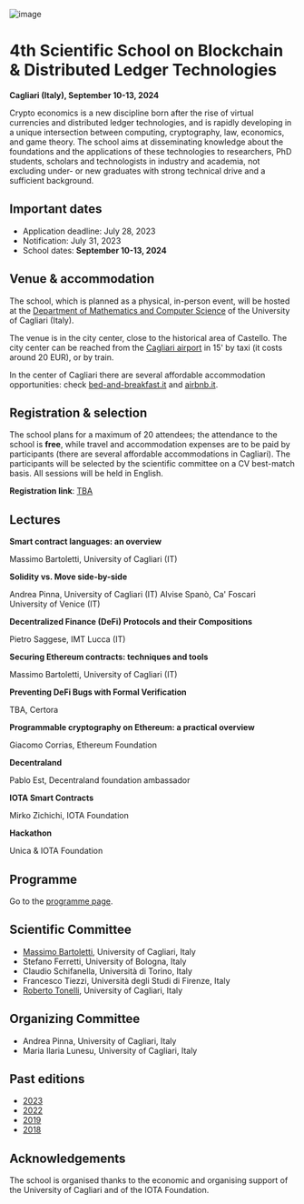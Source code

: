 ![image](4th-dlt-school-logo.jpg)

# 4th Scientific School on Blockchain & Distributed Ledger Technologies

**Cagliari (Italy), September 10-13, 2024**

Crypto economics is a new discipline born after the rise of virtual currencies and distributed ledger technologies, and is rapidly developing in a unique intersection between computing, cryptography,  law,
economics, and game theory. The school aims at disseminating  knowledge about the foundations and the applications of these technologies to researchers, PhD students, scholars and technologists in industry and academia, not excluding under- or new graduates with strong technical drive and a sufficient background.


## Important dates

- Application deadline: July 28, 2023
- Notification: July 31, 2023
- School dates: **September 10-13, 2024**


## Venue & accommodation

The school, which is planned as a physical, in-person event, will be hosted at the [Department of Mathematics and Computer Science](https://goo.gl/maps/jjzgXGtSLtVBSrDu9) of the University of Cagliari (Italy).

The venue is in the city center, close to the historical area of Castello. 
The city center can be reached from the [Cagliari airport](http://www.sogaer.it/it) in 15' by taxi (it costs around 20 EUR), or by train.

In the center of Cagliari there are several affordable accommodation opportunities: check [bed-and-breakfast.it](https://www.bed-and-breakfast.it/lista_strutture_ur.cfm?locale=it&zona=Castello&citta=Cagliari&idregione=14) and
[airbnb.it](https://www.airbnb.it/rooms/6619495?source_impression_id=p3_1688053073_kJI5XWcXBEsz1r%2B1).


## Registration & selection

The school plans for a maximum of 20 attendees; the attendance to the school is **free**, while travel and accommodation expenses are to be paid by participants (there are several affordable accommodations in Cagliari). 
The participants will be selected by the scientific  committee on a CV best-match basis.
All sessions will be held in English.

**Registration link**: [TBA]()


## Lectures


**Smart contract languages: an overview**

Massimo Bartoletti, University of Cagliari (IT)


**Solidity vs. Move side-by-side**

Andrea Pinna, University of Cagliari (IT)
Alvise Spanò, Ca' Foscari University of Venice (IT)


**Decentralized Finance (DeFi) Protocols and their Compositions**

Pietro Saggese, IMT Lucca (IT)


**Securing Ethereum contracts: techniques and tools**

Massimo Bartoletti, University of Cagliari (IT)


**Preventing DeFi Bugs with Formal Verification**

TBA, Certora 


**Programmable cryptography on Ethereum: a practical overview**

Giacomo Corrias, Ethereum Foundation


**Decentraland**

Pablo Est, Decentraland foundation ambassador


**IOTA Smart Contracts**

Mirko Zichichi, IOTA Foundation


**Hackathon**

Unica & IOTA Foundation


## Programme

Go to the [programme page](programme.md).


## Scientific Committee

- [Massimo Bartoletti](https://blockchain.unica.it), University of Cagliari, Italy
- Stefano Ferretti, University of Bologna, Italy
- Claudio Schifanella, Università di Torino, Italy
- Francesco Tiezzi, Università degli Studi di Firenze, Italy
- [Roberto Tonelli](https://www.unica.it/unica/it/ateneo_s07_ss01.page?contentId=SHD31003), University of Cagliari, Italy


## Organizing Committee

- Andrea Pinna, University of Cagliari, Italy
- Maria Ilaria Lunesu, University of Cagliari, Italy


## Past editions

- [2023](2023/)
- [2022](2022/)
- [2019](2019/)
- [2018](2018/)


## Acknowledgements

The school is organised thanks to the economic and organising support of the University of Cagliari and of the IOTA Foundation.
